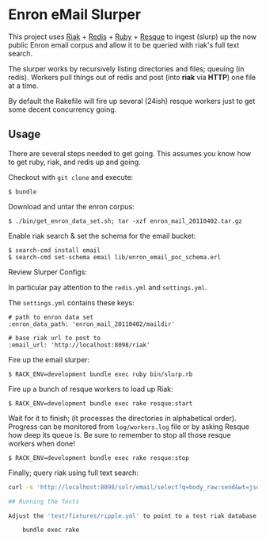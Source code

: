 # Enron eMail Slurper

This project uses [Riak](http://github.com/basho/riak) + [Redis](https://github.com/redis/redis-rb) + [Ruby](https://github.com/ruby/ruby) + [Resque](http://github.com/resque/resque) to ingest (slurp) up the now public Enron email corpus and allow it to be queried with riak's full text search.

The slurper works by recursively listing directories and files; queuing (in redis).  Workers pull things out of redis and post (into **riak** via **HTTP**) one file at a time.

By default the Rakefile will fire up several (24ish) resque workers just to get some decent concurrency going.

## Usage

There are several steps needed to get going.  This assumes you know how to get ruby, riak, and redis up and going.

Checkout with `git clone` and execute:

    $ bundle
    
Download and untar the enron corpus:

    $ ./bin/get_enron_data_set.sh; tar -xzf enron_mail_20110402.tar.gz
    
Enable riak search & set the schema for the email bucket:

    $ search-cmd install email
    $ search-cmd set-schema email lib/enron_email_poc_schema.erl

Review Slurper Configs:

In particular pay attention to the ```redis.yml``` and ```settings.yml```.

The ```settings.yml``` contains these keys:

	# path to enron data set
    :enron_data_path: 'enron_mail_20110402/maildir'
    
    # base riak url to post to
    :email_url: 'http://localhost:8098/riak'
    
Fire up the email slurper:

    $ RACK_ENV=development bundle exec ruby bin/slurp.rb

Fire up a bunch of resque workers to load up Riak:

    $ RACK_ENV=development bundle exec rake resque:start

Wait for it to finish; (it processes the directories in alphabetical order).  Progress can be monitored from ```log/workers.log``` file or by asking Resque how deep its queue is.  Be sure to remember to stop all those resque workers when done!

    $ RACK_ENV=development bundle exec rake resque:stop
    
Finally; query riak using full text search:

```bash
curl -s 'http://localhost:8098/solr/email/select?q=body_raw:send&wt=json&filter=customer_id:lay-k'

## Running the Tests

Adjust the 'test/fixtures/ripple.yml' to point to a test riak database.

    bundle exec rake